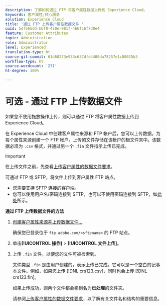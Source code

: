 ```yaml
---
description: 了解如何通过 FTP 将客户属性数据上传到 Experience Cloud。
keywords: 客户属性;核心服务
solution: Experience Cloud
title: '通过 FTP 上传客户属性数据文件 '
uuid: 5df565dd-b6f8-420e-981f-4b6fc6f7d0e4
feature: Customer Attributes
topic: Administration
role: Administrator
level: Experienced
translation-type: ht
source-git-commit: 61d60273e933c637dfe4400da78257e1c80015b3
workflow-type: ht
source-wordcount: '271'
ht-degree: 100%

---
```



# 可选 - 通过 FTP 上传数据文件

如果您不使用拖放操作上传，则可以通过 FTP 将客户属性数据上传到 Experience Cloud。

在 Experience Cloud 中创建客户属性来源和 FTP 帐户后，您可以上传数据。为每个属性来源创建一个 FTP 帐户。上传的文件存储在该帐户的根文件夹中。该数据必须为 `.csv` 格式，并通过另一个 `.fin` 文件指示上传已完成。

>[!IMPORTANT]
>
>在上传文件之前，先查看[上传客户属性的数据文件要求](../attributes/crs-data-file.md#concept_DE908F362DF24172BFEF48E1797DAF19)。

可通过 FTP 或 SFTP，将文件上传到客户属性 FTP 站点。

* 您需要支持 SFTP 连接的客户端。
* 您可以使用用户名/密码连接到 SFTP，也可以不使用密码连接到 SFTP，如[此处](https://docs.adobe.com/help/zh-Hans/analytics/export/ftp-and-sftp/secure-file-transfer-protocol/ftp-sftp-cert-auth.html)所示。

**通过 FTP 上传数据文件的方法**

1. [创建客户属性来源并上传数据文件...](../attributes/t-crs-usecase.md#task_BCC327B2A0EF4A1BBB2934013AB92B78).

   确保您已登录位于 `ftp.adobe.com/<sftpname>` 的 FTP 站点。

1. 单击&#x200B;**[!UICONTROL 操作]** > **[!UICONTROL 文件上传]**。

1. 上传 `.fin` 文件，以便您的文件可被检索到。

   文件类型 `.fin` 是由用户创建的，表示上传已完成。它可以是一个空白的记事本文件。例如，如果您上传 [!DNL crs123.csv]，同时也会上传 [!DNL crs123.fin]。

   如果上传成功，则两个文件都会移到名为&#x200B;**已处理**&#x200B;的文件夹。

   请参阅[上传客户属性的数据文件要求](../attributes/crs-data-file.md#concept_DE908F362DF24172BFEF48E1797DAF19)，以了解有关文件名和结构的重要信息。
